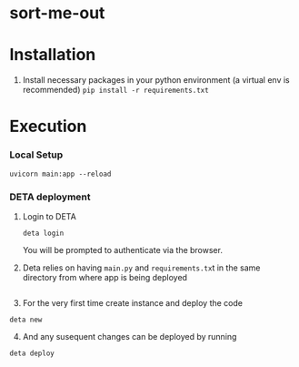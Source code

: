 # sort-me-out

# Installation

1. Install necessary packages in your python environment (a virtual env is recommended)
   `pip install -r requirements.txt`

# Execution
### Local Setup
`
uvicorn main:app --reload
`

### DETA deployment

1. Login to DETA 
   ```
   deta login
   ```
   You will be prompted to authenticate via the browser.


2. Deta relies on having `main.py` and `requirements.tx`t in the same directory from where app is being deployed
   ```cd sort-me-out
   ```
3. For the very first time create instance and deploy the code
```angular2html
deta new
```
4. And any susequent changes can be deployed by running

```angular2html
deta deploy
```